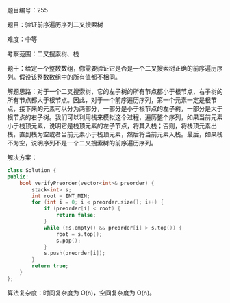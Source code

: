 题目编号：255

题目：验证前序遍历序列二叉搜索树

难度：中等

考察范围：二叉搜索树、栈

题干：给定一个整数数组，你需要验证它是否是一个二叉搜索树正确的前序遍历序列。假设该整数数组中的所有值都不相同。

解题思路：对于一个二叉搜索树，它的左子树的所有节点都小于根节点，右子树的所有节点都大于根节点。因此，对于一个前序遍历序列，第一个元素一定是根节点，接下来的元素可以分为两部分，一部分是小于根节点的左子树，一部分是大于根节点的右子树。我们可以利用栈来模拟这个过程，遍历整个序列，如果当前元素小于栈顶元素，说明它是栈顶元素的左子节点，将其入栈；否则，将栈顶元素出栈，直到栈为空或者当前元素小于栈顶元素，然后将当前元素入栈。最后，如果栈不为空，说明序列不是一个二叉搜索树的前序遍历序列。

解决方案：

```cpp
class Solution {
public:
    bool verifyPreorder(vector<int>& preorder) {
        stack<int> s;
        int root = INT_MIN;
        for (int i = 0; i < preorder.size(); i++) {
            if (preorder[i] < root) {
                return false;
            }
            while (!s.empty() && preorder[i] > s.top()) {
                root = s.top();
                s.pop();
            }
            s.push(preorder[i]);
        }
        return true;
    }
};
```

算法复杂度：时间复杂度为 O(n)，空间复杂度为 O(n)。